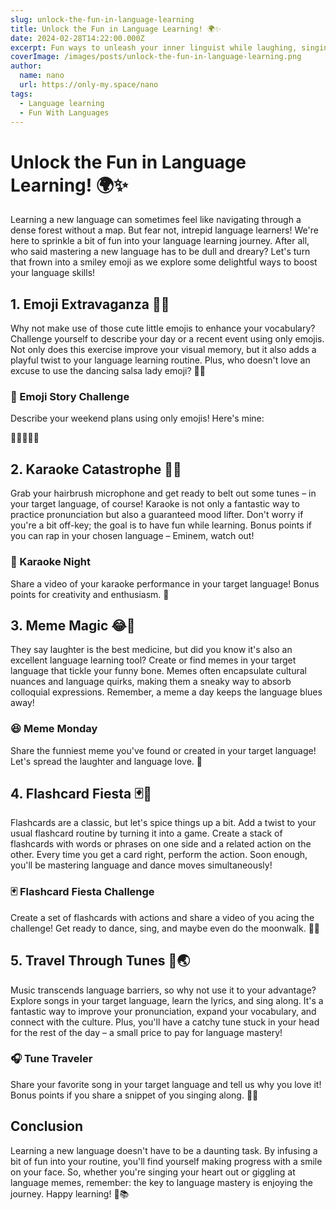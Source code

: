 ```yaml
---
slug: unlock-the-fun-in-language-learning
title: Unlock the Fun in Language Learning! 🌍✨
date: 2024-02-28T14:22:00.000Z
excerpt: Fun ways to unleash your inner linguist while laughing, singing while dancing your way to fluency!
coverImage: /images/posts/unlock-the-fun-in-language-learning.png
author:
  name: nano
  url: https://only-my.space/nano
tags:
  - Language learning
  - Fun With Languages
---
```



# Unlock the Fun in Language Learning! 🌍✨

Learning a new language can sometimes feel like navigating through a dense forest without a map. But fear not, intrepid language learners! We're here to sprinkle a bit of fun into your language learning journey. After all, who said mastering a new language has to be dull and dreary? Let's turn that frown into a smiley emoji as we explore some delightful ways to boost your language skills!

## 1. **Emoji Extravaganza** 🎉🤔

Why not make use of those cute little emojis to enhance your vocabulary? Challenge yourself to describe your day or a recent event using only emojis. Not only does this exercise improve your visual memory, but it also adds a playful twist to your language learning routine. Plus, who doesn't love an excuse to use the dancing salsa lady emoji? 💃💬

### 🌈 Emoji Story Challenge

Describe your weekend plans using only emojis! Here's mine:

🍔🎥👫🎉🌇


## 2. **Karaoke Catastrophe** 🎤🌐

Grab your hairbrush microphone and get ready to belt out some tunes – in your target language, of course! Karaoke is not only a fantastic way to practice pronunciation but also a guaranteed mood lifter. Don't worry if you're a bit off-key; the goal is to have fun while learning. Bonus points if you can rap in your chosen language – Eminem, watch out!

### 🎤 Karaoke Night

Share a video of your karaoke performance in your target language! Bonus points for creativity and enthusiasm. 🌟

## 3. **Meme Magic** 😂📸

They say laughter is the best medicine, but did you know it's also an excellent language learning tool? Create or find memes in your target language that tickle your funny bone. Memes often encapsulate cultural nuances and language quirks, making them a sneaky way to absorb colloquial expressions. Remember, a meme a day keeps the language blues away!

### 😆 Meme Monday

Share the funniest meme you've found or created in your target language! Let's spread the laughter and language love. 🤣

## 4. **Flashcard Fiesta** 🃏🎉

Flashcards are a classic, but let's spice things up a bit. Add a twist to your usual flashcard routine by turning it into a game. Create a stack of flashcards with words or phrases on one side and a related action on the other. Every time you get a card right, perform the action. Soon enough, you'll be mastering language and dance moves simultaneously!

### 🃏 Flashcard Fiesta Challenge

Create a set of flashcards with actions and share a video of you acing the challenge! Get ready to dance, sing, and maybe even do the moonwalk. 🕺🌟

## 5. **Travel Through Tunes** 🎵🌏

Music transcends language barriers, so why not use it to your advantage? Explore songs in your target language, learn the lyrics, and sing along. It's a fantastic way to improve your pronunciation, expand your vocabulary, and connect with the culture. Plus, you'll have a catchy tune stuck in your head for the rest of the day – a small price to pay for language mastery!

### 🎧 Tune Traveler

Share your favorite song in your target language and tell us why you love it! Bonus points if you share a snippet of you singing along. 🎤🌟

## **Conclusion**

Learning a new language doesn't have to be a daunting task. By infusing a bit of fun into your routine, you'll find yourself making progress with a smile on your face. So, whether you're singing your heart out or giggling at language memes, remember: the key to language mastery is enjoying the journey. Happy learning! 🚀📚
